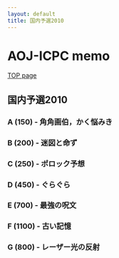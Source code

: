 ```yaml
---
layout: default
title: 国内予選2010
---
```


# **AOJ-ICPC memo**
[TOP page](../)
## 国内予選2010
### A (150) - 角角画伯，かく悩みき

### B (200) - 迷図と命ず

### C (250) - ポロック予想

### D (450) - ぐらぐら

### E (700) - 最強の呪文

### F (1100) - 古い記憶

### G (800) - レーザー光の反射
